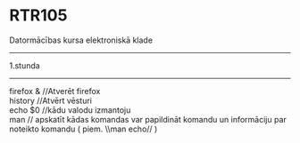 # RTR105
Datormācības kursa elektroniskā klade

<hr>1.stunda<hr/>
firefox & //Atverēt firefox<br>
history //Atvērt vēsturi<br>
echo $0 //kādu valodu izmantoju<br>
man // apskatīt kādas komandas var papildināt komandu un informāciju par noteikto komandu ( piem. \\man echo// ) <br.
